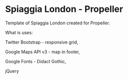# Spiaggia London - Propeller

Template of Spiaggia London created for Propeller.

What is uses:

Twitter Bootstrap - responsive grid,

Google Maps API v3 - map in footer,

Google Fonts - Didact Gothic,

jQuery


